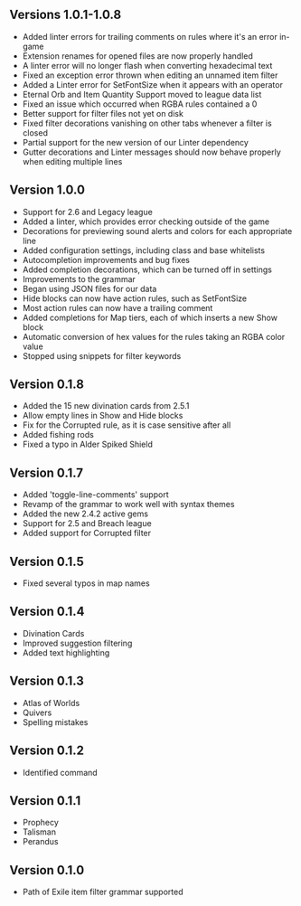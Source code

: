 ## Versions 1.0.1-1.0.8
* Added linter errors for trailing comments on rules where it's an error in-game
* Extension renames for opened files are now properly handled
* A linter error will no longer flash when converting hexadecimal text
* Fixed an exception error thrown when editing an unnamed item filter
* Added a Linter error for SetFontSize when it appears with an operator
* Eternal Orb and Item Quantity Support moved to league data list
* Fixed an issue which occurred when RGBA rules contained a 0
* Better support for filter files not yet on disk
* Fixed filter decorations vanishing on other tabs whenever a filter is closed
* Partial support for the new version of our Linter dependency
* Gutter decorations and Linter messages should now behave properly when editing multiple lines

## Version 1.0.0
* Support for 2.6 and Legacy league
* Added a linter, which provides error checking outside of the game
* Decorations for previewing sound alerts and colors for each appropriate line
* Added configuration settings, including class and base whitelists
* Autocompletion improvements and bug fixes
* Added completion decorations, which can be turned off in settings
* Improvements to the grammar
* Began using JSON files for our data
* Hide blocks can now have action rules, such as SetFontSize
* Most action rules can now have a trailing comment
* Added completions for Map tiers, each of which inserts a new Show block
* Automatic conversion of hex values for the rules taking an RGBA color value
* Stopped using snippets for filter keywords

## Version 0.1.8
* Added the 15 new divination cards from 2.5.1
* Allow empty lines in Show and Hide blocks
* Fix for the Corrupted rule, as it is case sensitive after all
* Added fishing rods
* Fixed a typo in Alder Spiked Shield

## Version 0.1.7
* Added 'toggle-line-comments' support
* Revamp of the grammar to work well with syntax themes
* Added the new 2.4.2 active gems
* Support for 2.5 and Breach league
* Added support for Corrupted filter

## Version 0.1.5
* Fixed several typos in map names

## Version 0.1.4
* Divination Cards
* Improved suggestion filtering
* Added text highlighting

## Version 0.1.3
* Atlas of Worlds
* Quivers
* Spelling mistakes

## Version 0.1.2
* Identified command

## Version 0.1.1
* Prophecy
* Talisman
* Perandus

## Version 0.1.0
* Path of Exile item filter grammar supported
